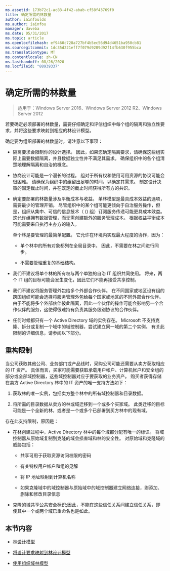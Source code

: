 ```yaml
---
ms.assetid: 173b72c1-ac83-4f42-abab-cf58f43769f0
title: 确定所需的林数量
author: iainfoulds
ms.author: iainfou
manager: daveba
ms.date: 05/31/2017
ms.topic: article
ms.openlocfilehash: ef9460c728a727bf4b5ec56d94d4651ba950cb81
ms.sourcegitcommit: 1dc35d221eff7f079d9209d92f14fb630f955bca
ms.translationtype: MT
ms.contentlocale: zh-CN
ms.lasthandoff: 08/26/2020
ms.locfileid: "88939337"
---
```

# <a name="determining-the-number-of-forests-required"></a>确定所需的林数量

>适用于：Windows Server 2016、Windows Server 2012 R2、Windows Server 2012

若要确定必须部署的林数量，需要仔细确定和评估组织中每个组的隔离和独立性要求，并将这些要求映射到相应的林设计模型。

确定要为组织部署的林数量时，请注意以下事项：

-   隔离要求会限制你的设计选择。 因此，如果您确定隔离要求，请确保这些组实际上需要数据隔离，并且数据独立性并不满足其需求。 确保组织中的各个组清楚地理解隔离和自治的概念。

-   协商设计可能是一个漫长的过程。 组对于所有权和使用可用资源的协议可能会很困难。 请确保为组织中的组留出足够的时间，以确定其需求。 制定设计决策的固定截止时间，并在既定的截止时间获得所有方的共识。

-   确定要部署的林数量涉及平衡成本与收益。 单林模型是最具成本效益的选项，需要最少的管理开销。 尽管组织中的某个组可能更倾向于自治服务操作，但是，组织从集中、可信的信息技术（ () 组）订阅服务传递可能更具成本效益。 这允许组拥有数据管理，而无需创建额外的服务管理成本。 根据权益平衡成本可能需要来自执行主办方的输入。

    单个林是要管理的最简单配置。 它允许在环境内实现最大程度的协作，因为：

    -   单个林中的所有对象都列在全局目录中。 因此，不需要在林之间进行同步。

    -   不需要管理重复的基础结构。

-   我们不建议将单个林的所有权与两个单独的自治 IT 组织共同使用。 将来，两个 IT 组的目标可能会发生变化，因此它们不能再接受共享控制。

-   我们不建议将服务管理外包给多个外部合作伙伴。 在不同国家或地区设有组的跨国组织可能会选择将服务管理外包给每个国家或地区的不同外部合作伙伴。 由于不能将多个外部伙伴彼此隔离，因此一个伙伴的操作可能会影响另一个合作伙伴的服务，这使得很难持有负责其服务级别协议的合作伙伴。

-   任何时候都只有一个 Active Directory 域的实例存在。 Microsoft 不支持克隆、拆分或复制一个域中的域控制器，尝试建立同一域的第二个实例。 有关此限制的详细信息，请参阅以下部分。

## <a name="restructuring-limitations"></a>重构限制
当公司获取其他公司、业务部门或产品线时，采购公司可能还需要从卖方获取相应的 IT 资产。 具体而言，买家可能需要获取承载用户帐户、计算机帐户和安全组的部分或全部域控制器，这些域控制器对应于要获取的业务资产。 购买者获得存储在卖方 Active Directory 林中的 IT 资产的唯一支持方法如下：

1.  获取林的唯一实例，包括卖方整个林中的所有域控制器和目录数据。

2.  将所需的目录数据从卖方的林或域迁移到一个或多个买家域。 此类迁移的目标可能是一个全新的林，或者是一个或多个已部署到买方林中的现有域。

存在此支持限制，原因是：

-   在林创建过程中，Active Directory 林中的每个域都分配有唯一的标识。 将域控制器从原始域复制到克隆的域会损害域和林的安全性。 对原始域和克隆域的威胁包括：

    -   共享可用于获取资源访问权限的密码

    -   有关特权用户帐户和组的见解

    -   将 IP 地址映射到计算机名称

    -   如果克隆域中的域控制器与原始域中的域控制器建立网络连接，则添加、删除和修改目录信息

-   克隆的域共享公共安全标识;因此，不能在这些信任关系间建立信任关系，即使其中一个或两个域已重命名也是如此。

## <a name="in-this-section"></a>本节内容

-   [林设计模型](/previous-versions/windows/it-pro/windows-server-2008-R2-and-2008/cc770439(v=ws.10))

-   [将设计要求映射到林设计模型](Forest-Design-Models.md)

-   [使用组织域林模型](../../ad-ds/plan/Using-the-Organizational-Domain-Forest-Model.md)

